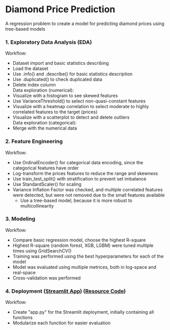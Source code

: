 # Diamond Price Prediction
A regression problem to create a model for predicting diamond prices using tree-based models
### 1. Exploratory Data Analysis (EDA)
Workflow:
- Dataset import and basic statistics describing
- Load the dataset 
- Use .info() and .describe() for basic statistics description
- Use .duplicated() to check duplicated data
- Delete index column
\
Data exploration (numerical):
- Visualize with a histogram to see skewed features
- Use VarianceThreshold() to select non-quasi-constant features
- Visualize with a heatmap correlation to select moderate to highly correlated features to the target (prices)
- Visualize with a scatterplot to detect and delete outliers
\
Data exploration (categorical):
- Merge with the numerical data
### 2. Feature Engineering
Workflow: 
- Use OrdinalEncoder() for categorical data encoding, since the categorical features have order
- Log-transform the prices features to reduce the range and skewness
- Use train_test_split() with stratification to prevent set imbalance
- Use StandardScaler() for scaling
- Variance Inflation Factor was checked, and multiple correlated features were detected, but were not removed due to the small features available
    - Use a tree-based model, because it is more robust to multicollinearity
### 3. Modeling
Workflow:
- Compare basic regression model, choose the highest R-square
- Highest R-square (random forest, XGB, LGBM) were tuned multiple times using GridSearchCV()
- Training was performed using the best hyperparameters for each of the model
- Model was evaluated using multiple metrices, both in log-space and real-space
- Cross-validation was performed
### 4. Deployment ([Streamlit App](https://diamond-price-deployment-qmza86kdxyd2spi9gl9cui.streamlit.app/)) ([Resource Code](https://github.com/Meinya98/Diamond-Price-Deployment))
Workflow:
- Create "app.py" for the Streamlit deployment, initially containing all functions
- Modularize each function for easier evaluation
